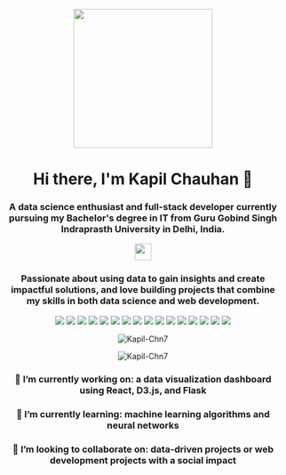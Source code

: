 <p align="center">
  <img src="https://github.com/Kapil-Chn7/Kapil-Chn7/blob/main/assets/Ai_image.gif" width="250" height="250"/>
</p>

<h1 align="center">Hi there, I'm Kapil Chauhan 👋</h1>

<h3 align="center">A data science enthusiast and full-stack developer currently pursuing my Bachelor's degree in IT from Guru Gobind Singh Indraprasth University in Delhi, India. </h3>

<p align="center">
  <img src="https://raw.githubusercontent.com/MartinHeinz/MartinHeinz/master/wave.gif" width="30px">
</p>

<h3 align="center">Passionate about using data to gain insights and create impactful solutions, and love building projects that combine my skills in both data science and web development.</h3>

<p align="center">
  <img src="https://img.shields.io/badge/Python-Intermediate-blue">
  <img src="https://img.shields.io/badge/C++-Intermediate-blue">
  <img src="https://img.shields.io/badge/JavaScript-Intermediate-blue">
  <img src="https://img.shields.io/badge/TensorFlow-Intermediate-blue">
  <img src="https://img.shields.io/badge/Huggingface-Intermediate-blue">
  <img src="https://img.shields.io/badge/Deep Learning-Intermediate-blue">
  <img src="https://img.shields.io/badge/scikit_learn-Intermediate-blue">
  <img src="https://img.shields.io/badge/Pandas-Intermediate-blue">
  <img src="https://img.shields.io/badge/NumPy-Intermediate-blue">
  <img src="https://img.shields.io/badge/NodeJs-Intermediate-blue">
  <img src="https://img.shields.io/badge/React-Intermediate-blue">
  <img src="https://img.shields.io/badge/VueJs-Intermediate-blue">
  <img src="https://img.shields.io/badge/MongoDB-Intermediate-blue">
  <img src="https://img.shields.io/badge/MySQL-Intermediate-blue">
  <img src="https://img.shields.io/badge/GCP-Intermediate-blue">
  <img src="https://img.shields.io/badge/Jenkins-Intermediate-blue">
</p>

<p align="center">
  <img src="https://github-readme-stats.vercel.app/api?username=Kapil-Chn7&show_icons=true" alt="Kapil-Chn7">
</p>

<p align="center">
  <img src="https://github-readme-stats.vercel.app/api/top-langs/?username=Kapil-Chn7&layout=compact" alt="Kapil-Chn7">
</p>

<h3 align="center">🔭 I’m currently working on: a data visualization dashboard using React, D3.js, and Flask</h3>

<h3 align="center">🌱 I’m currently learning: machine learning algorithms and neural networks</h3>

<h3 align="center">👯 I’m looking to collaborate on: data-driven projects or web development projects with a social impact</h3>

<h3
